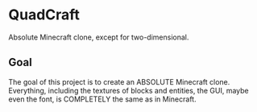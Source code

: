 # QuadCraft

Absolute Minecraft clone, except for two-dimensional.

## Goal

The goal of this project is to create an ABSOLUTE Minecraft clone. Everything, including the textures of blocks and entities, the GUI, maybe even the font, is COMPLETELY the same as in Minecraft.
